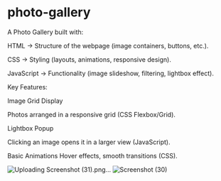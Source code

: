 
# photo-gallery

A Photo Gallery built with:

HTML → Structure of the webpage (image containers, buttons, etc.).

CSS → Styling (layouts, animations, responsive design).

JavaScript → Functionality (image slideshow, filtering, lightbox effect).

Key Features:

Image Grid Display

Photos arranged in a responsive grid (CSS Flexbox/Grid).

Lightbox Popup

Clicking an image opens it in a larger view (JavaScript).

Basic Animations 
Hover effects, smooth transitions (CSS).


![Uploading Screenshot (31).png…]()
![Screenshot (30)](https://github.com/user-attachments/assets/0b3a619f-761e-4241-83e0-69f32d3dc126)
